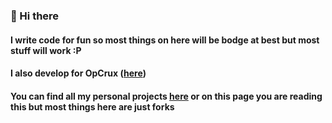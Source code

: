 ### 👋 Hi there 

#### I write code for fun so most things on here will be bodge at best but most stuff will work :P

#### I also develop for OpCrux ([here](https://www.opcrux.org))


#### You can find all my personal projects [here](https://github.com/CaffeineStudio) or on this page you are reading this but most things here are just forks
